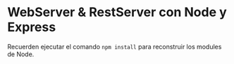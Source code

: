 # WebServer & RestServer con Node y Express

Recuerden ejecutar el comando `npm install` para reconstruir los modules de Node.
